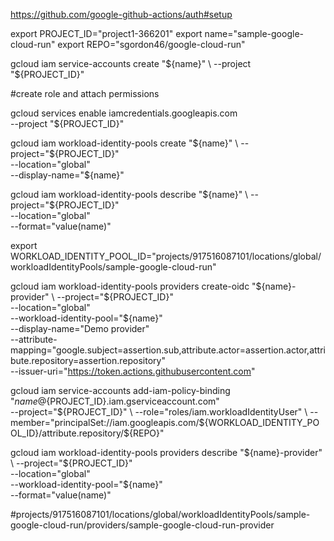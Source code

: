 https://github.com/google-github-actions/auth#setup

export PROJECT_ID="project1-366201"
export name="sample-google-cloud-run"
export REPO="sgordon46/google-cloud-run"

gcloud iam service-accounts create "${name}" \
  --project "${PROJECT_ID}"

  #create role and attach permissions

  gcloud services enable iamcredentials.googleapis.com \
  --project "${PROJECT_ID}"

  gcloud iam workload-identity-pools create "${name}" \
  --project="${PROJECT_ID}" \
  --location="global" \
  --display-name="${name}"

  gcloud iam workload-identity-pools describe "${name}" \
  --project="${PROJECT_ID}" \
  --location="global" \
  --format="value(name)"

  export WORKLOAD_IDENTITY_POOL_ID="projects/917516087101/locations/global/workloadIdentityPools/sample-google-cloud-run"

  gcloud iam workload-identity-pools providers create-oidc "${name}-provider" \
  --project="${PROJECT_ID}" \
  --location="global" \
  --workload-identity-pool="${name}" \
  --display-name="Demo provider" \
  --attribute-mapping="google.subject=assertion.sub,attribute.actor=assertion.actor,attribute.repository=assertion.repository" \
  --issuer-uri="https://token.actions.githubusercontent.com"

  gcloud iam service-accounts add-iam-policy-binding "${name}@${PROJECT_ID}.iam.gserviceaccount.com" \
  --project="${PROJECT_ID}" \
  --role="roles/iam.workloadIdentityUser" \
  --member="principalSet://iam.googleapis.com/${WORKLOAD_IDENTITY_POOL_ID}/attribute.repository/${REPO}"

  gcloud iam workload-identity-pools providers describe "${name}-provider" \
  --project="${PROJECT_ID}" \
  --location="global" \
  --workload-identity-pool="${name}" \
  --format="value(name)"

  #projects/917516087101/locations/global/workloadIdentityPools/sample-google-cloud-run/providers/sample-google-cloud-run-provider